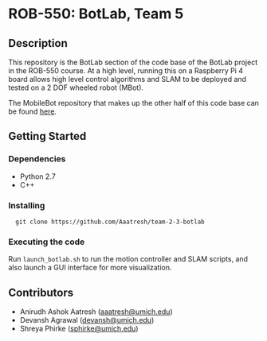 # ROB-550: BotLab, Team 5

## Description
This repository is the BotLab section of the code base of the BotLab project in the ROB-550 course. At a high level, running this on a Raspberry Pi 4 board allows high level control algorithms and SLAM to be deployed and tested on a 2 DOF wheeled robot (MBot). 

The MobileBot repository that makes up the other half of this code base can be found [here](https://github.com/Aaatresh/team-2-3-mobilebot).

## Getting Started

### Dependencies
* Python 2.7
* C++

### Installing
```
  git clone https://github.com/Aaatresh/team-2-3-botlab
```

### Executing the code
Run ```launch_botlab.sh``` to run the motion controller and SLAM scripts, and also launch a GUI interface for more visualization. 

## Contributors
* Anirudh Ashok Aatresh ([aaatresh@umich.edu](mailto:aaatresh@umich.edu))
* Devansh Agrawal ([devansh@umich.edu](mailto:devansh@umich.edu))
* Shreya Phirke ([sphirke@umich.edu](mailto:sphirke@umich.edu))
